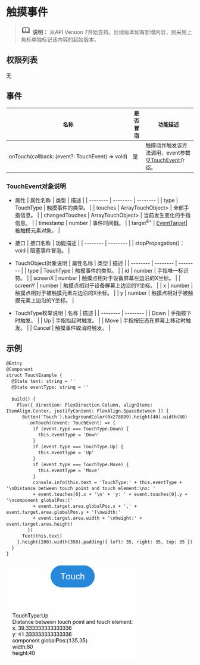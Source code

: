# 触摸事件

> ![icon-note.gif](public_sys-resources/icon-note.gif) **说明：**
> 从API Version 7开始支持。后续版本如有新增内容，则采用上角标单独标记该内容的起始版本。


## 权限列表

无


## 事件

| 名称 | 是否冒泡 | 功能描述 | 
| -------- | -------- | -------- |
| onTouch(callback:&nbsp;(event?:&nbsp;TouchEvent)&nbsp;=&gt;&nbsp;void) | 是 | 触摸动作触发该方法调用，event参数见[TouchEvent](#touchevent对象说明)介绍。 


### TouchEvent对象说明

- 属性
  | 属性名称 | 类型 | 描述 |
  | -------- | -------- | -------- |
  | type | TouchType | 触摸事件的类型。 |
  | touches | ArrayTouchObject&gt; | 全部手指信息。 |
  | changedTouches | ArrayTouchObject&gt; | 当前发生变化的手指信息。 |
  | timestamp | number | 事件时间戳。 |
  | target<sup>8+</sup> | [EventTarget](ts-universal-events-click.md)| 被触摸元素对象。 |


- 接口
  | 接口名称 | 功能描述 | 
  | -------- | -------- |
  | stopPropagation()：void | 阻塞事件冒泡。 | 


- TouchObject对象说明
  | 属性名称 | 类型 | 描述 |
  | -------- | -------- | -------- |
  | type | TouchType | 触摸事件的类型。 |
  | id | number | 手指唯一标识符。 |
  | screenX | number | 触摸点相对于设备屏幕左边沿的X坐标。 |
  | screenY | number | 触摸点相对于设备屏幕上边沿的Y坐标。 |
  | x | number | 触摸点相对于被触摸元素左边沿的X坐标。 |
  | y | number | 触摸点相对于被触摸元素上边沿的Y坐标。 |


- TouchType枚举说明
  | 名称 | 描述 | 
  | -------- | -------- |
  | Down | 手指按下时触发。 | 
  | Up | 手指抬起时触发。 | 
  | Move | 手指按压态在屏幕上移动时触发。 | 
  | Cancel | 触摸事件取消时触发。 | 


## 示例

```
@Entry
@Component
struct TouchExample {
  @State text: string = ''
  @State eventType: string = ''

  build() {
    Flex({ direction: FlexDirection.Column, alignItems: ItemAlign.Center, justifyContent: FlexAlign.SpaceBetween }) {
      Button('Touch').backgroundColor(0x2788D9).height(40).width(80)
        .onTouch((event: TouchEvent) => {
          if (event.type === TouchType.Down) {
            this.eventType = 'Down'
          }
          if (event.type === TouchType.Up) {
            this.eventType = 'Up'
          }
          if (event.type === TouchType.Move) {
            this.eventType = 'Move'
          }
          console.info(this.text = 'TouchType:' + this.eventType + '\nDistance between touch point and touch element:\nx: '
          + event.touches[0].x + '\n' + 'y: ' + event.touches[0].y + '\ncomponent globalPos:('
          + event.target.area.globalPos.x + ',' + event.target.area.globalPos.y + ')\nwidth:'
          + event.target.area.width + '\nheight:' + event.target.area.height)
        })
      Text(this.text)
    }.height(200).width(350).padding({ left: 35, right: 35, top: 35 })
  }
}
```

![zh-cn_image_0000001209874754](figures/zh-cn_image_0000001209874754.gif)
